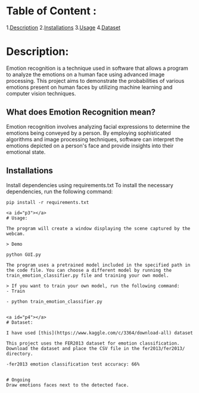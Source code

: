 # Table of Content :
1.[Description](#p1)
2.[Installations](#p2)
3.[Usage](#p3)
4.[Dataset](#p4)




<a id="p1"></a> 
# Description:

Emotion recognition is a technique used in software that allows a program to analyze the emotions on a human face using advanced image processing. This project aims to demonstrate the probabilities of various emotions present on human faces by utilizing machine learning and computer vision techniques.

## What does Emotion Recognition mean?

Emotion recognition involves analyzing facial expressions to determine the emotions being conveyed by a person. By employing sophisticated algorithms and image processing techniques, software can interpret the emotions depicted on a person's face and provide insights into their emotional state.

<a id="p2"></a>

## Installations

Install dependencies using requirements.txt
To install the necessary dependencies, run the following command:

```shell
pip install -r requirements.txt

<a id="p3"></a> 
# Usage:

The program will create a window displaying the scene captured by the webcam.

> Demo

python GUI.py

The program uses a pretrained model included in the specified path in the code file. You can choose a different model by running the train_emotion_classifier.py file and training your own model.

> If you want to train your own model, run the following command:
- Train

- python train_emotion_classifier.py


<a id="p4"></a> 
# Dataset:

I have used [this](https://www.kaggle.com/c/3364/download-all) dataset

This project uses the FER2013 dataset for emotion classification. Download the dataset and place the CSV file in the fer2013/fer2013/ directory.

-fer2013 emotion classification test accuracy: 66%


# Ongoing 
Draw emotions faces next to the detected face.

